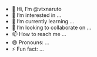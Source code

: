 - 👋 Hi, I’m @vtxnaruto
- 👀 I’m interested in ...
- 🌱 I’m currently learning ...
- 💞️ I’m looking to collaborate on ...
- 📫 How to reach me ...
- 😄 Pronouns: ...
- ⚡ Fun fact: ...

<!---
vtxnaruto/vtxnaruto is a ✨ special ✨ repository because its `README.md` (this file) appears on your GitHub profile.
You can click the Preview link to take a look at your changes.
--->
